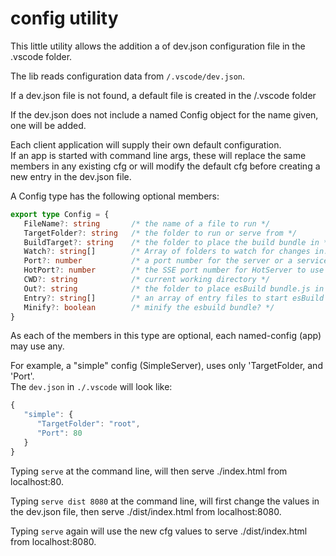# config utility

This little utility allows the addition a of dev.json configuration file in the .vscode folder.
 
The lib reads configuration data from `/.vscode/dev.json`.

If a dev.json file is not found, a default file is created in the /.vscode folder

If the dev.json does not include a named Config object for the name given, one will be added.

Each client application will supply their own default configuration.   
If an app is started with command line args, these will replace the same members in any existing cfg or will modify the default cfg before creating a new entry in the dev.json file.   

A Config type has the following optional members:
```ts
export type Config = {
   FileName?: string       /* the name of a file to run */
   TargetFolder?: string   /* the folder to run or serve from */
   BuildTarget?: string    /* the folder to place the build bundle in */
   Watch?: string[]        /* Array of folders to watch for changes in. (to trigger a build) */
   Port?: number           /* a port number for the server or a service to use*/
   HotPort?: number        /* the SSE port number for HotServer to use */
   CWD?: string            /* current working directory */
   Out?: string            /* the folder to place esBuild bundle.js in */
   Entry?: string[]        /* an array of entry files to start esBuild from */
   Minify?: boolean        /* minify the esbuild bundle? */
}
```
As each of the members in this type are optional, each named-config (app) may use any.

For example, a "simple" config (SimpleServer), uses only 'TargetFolder, and 'Port'.   
The `dev.json` in `./.vscode` will look like:
```ts
{
   "simple": {
      "TargetFolder": "root",
      "Port": 80
   }
}
```
Typing `serve` at the command line, will then serve ./index.html from localhost:80.
     
Typing `serve dist 8080` at the command line, will first change the values in the dev.json file, then serve ./dist/index.html from localhost:8080.
 
Typing `serve` again will use the new cfg values to serve ./dist/index.html from localhost:8080.